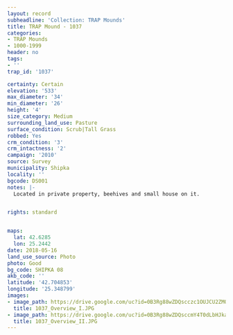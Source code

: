 ```yaml
---
layout: record
subheadline: 'Collection: TRAP Mounds'
title: TRAP Mound - 1037
categories:
- TRAP Mounds
- 1000-1999
header: no
tags:
- ''
trap_id: '1037'

certainty: Certain
elevation: '533'
max_diameter: '34'
min_diameter: '26'
height: '4'
size_category: Medium
surrounding_land_use: Pasture
surface_condition: Scrub|Tall Grass
robbed: Yes
crm_condition: '3'
crm_intactness: '2'
campaign: '2010'
source: Survey
municipality: Shipka
locality: ''
bgcode: DS001
notes: |-
  Located in private property, beehives and small house on it.


rights: standard


maps:
  lat: 42.6285
  lon: 25.2442
date: 2018-05-16
land_use_source: Photo
photo: Good
bg_code: SHIPKА 08
akb_code: ''
latitude: '42.704853'
longitude: '25.348799'
images:
- image_path: https://drive.google.com/uc?id=0B3Rg88wZDQscczc1OUJCU2ZMQ1U
  title: 1037_Overview_I.JPG
- image_path: https://drive.google.com/uc?id=0B3Rg88wZDQsccmY4T0dLbHJkaUE
  title: 1037_Overview_II.JPG
---
```

